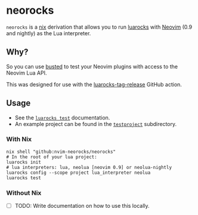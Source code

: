 # neorocks

`neorocks` is a [nix](https://nixos.org/) derivation
that allows you to run [luarocks](https://luarocks.org/) with [Neovim](https://neovim.io/)
(0.9 and nightly) as the Lua interpreter.

## Why?

So you can use [busted](https://lunarmodules.github.io/busted/) to test your
Neovim plugins with access to the Neovim Lua API.

This was designed for use with the [luarocks-tag-release](https://github.com/nvim-neorocks/luarocks-tag-release)
GitHub action.

## Usage

- See the [`luarocks test`](https://github.com/luarocks/luarocks/wiki/test) documentation.
- An example project can be found in the [`testproject`](./testproject) subdirectory.

### With Nix

```console
nix shell "github:nvim-neorocks/neorocks"
# In the root of your lua project:
luarocks init
# lua interpreters: lua, neolua [neovim 0.9] or neolua-nightly
luarocks config --scope project lua_interpreter neolua
luarocks test
```

### Without Nix

- [ ] TODO: Write documentation on how to use this locally.
